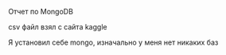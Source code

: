Отчет по MongoDB

csv файл взял с сайта kaggle

Я установил себе mongo, изначально у меня нет никаких баз

